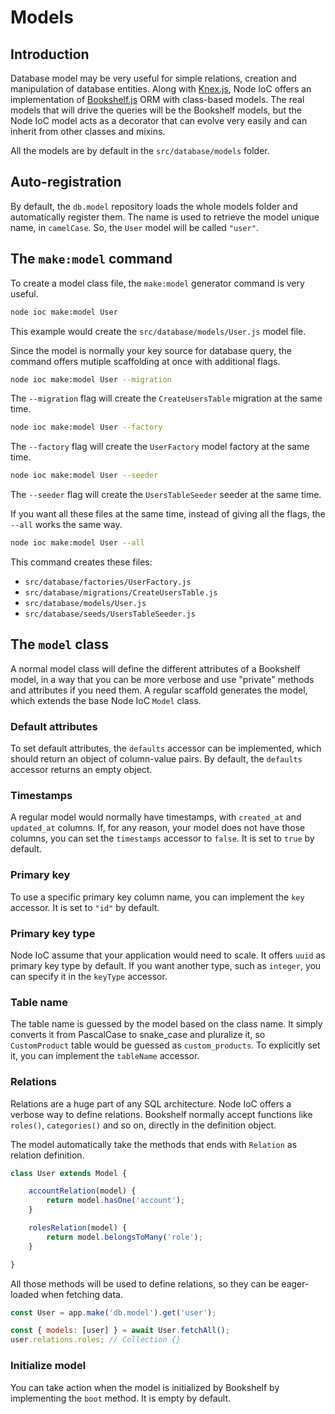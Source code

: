 # Models

## Introduction

Database model may be very useful for simple relations, creation and manipulation of database entities. Along with [Knex.js](http://knexjs.org), Node IoC offers an implementation of [Bookshelf.js](https://bookshelfjs.org) ORM with class-based models.
The real models that will drive the queries will be the Bookshelf models, but the Node IoC model acts as a decorator that can evolve very easily and can inherit from other classes and mixins.

All the models are by default in the `src/database/models` folder.



## Auto-registration

By default, the `db.model` repository loads the whole models folder and automatically register them. The name is used to retrieve the model unique name, in `camelCase`. So, the `User` model will be called `"user"`.



## The `make:model` command

To create a model class file, the `make:model` generator command is very useful.

```bash
node ioc make:model User
```

This example would create the `src/database/models/User.js` model file.

Since the model is normally your key source for database query, the command offers mutiple scaffolding at once with additional flags.

```bash
node ioc make:model User --migration
```

The `--migration` flag will create the `CreateUsersTable` migration at the same time.

```bash
node ioc make:model User --factory
```

The `--factory` flag will create the `UserFactory` model factory at the same time.

```bash
node ioc make:model User --seeder
```

The `--seeder` flag will create the `UsersTableSeeder` seeder at the same time.

If you want all these files at the same time, instead of giving all the flags, the `--all` works the same way.

```bash
node ioc make:model User --all
```

This command creates these files:

 - `src/database/factories/UserFactory.js`
 - `src/database/migrations/CreateUsersTable.js`
 - `src/database/models/User.js`
 - `src/database/seeds/UsersTableSeeder.js`



## The `model` class

A normal model class will define the different attributes of a Bookshelf model, in a way that you can be more verbose and use "private" methods and attributes if you need them.
A regular scaffold generates the model, which extends the base Node IoC `Model` class.



### Default attributes

To set default attributes, the `defaults` accessor can be implemented, which should return an object of column-value pairs. By default, the `defaults` accessor returns an empty object.



### Timestamps

A regular model would normally have timestamps, with `created_at` and `updated_at` columns. If, for any reason, your model does not have those columns, you can set the `timestamps` accessor to `false`. It is set to `true` by default.



### Primary key

To use a specific primary key column name, you can implement the `key` accessor. It is set to `"id"` by default.



### Primary key type

Node IoC assume that your application would need to scale. It offers `uuid` as primary key type by default. If you want another type, such as `integer`, you can specify it in the `keyType` accessor.



### Table name

The table name is guessed by the model based on the class name. It simply converts it from PascalCase to snake_case and pluralize it, so `CustomProduct` table would be guessed as `custom_products`. To explicitly set it, you can implement the `tableName` accessor.



### Relations

Relations are a huge part of any SQL architecture. Node IoC offers a verbose way to define relations. Bookshelf normally accept functions like `roles()`, `categories()` and so on, directly in the definition object.

The model automatically take the methods that ends with `Relation` as relation definition.


```javascript
class User extends Model {

    accountRelation(model) {
        return model.hasOne('account');
    }

    rolesRelation(model) {
        return model.belongsToMany('role');
    }

}
```

All those methods will be used to define relations, so they can be eager-loaded when fetching data.

```javascript
const User = app.make('db.model').get('user');

const { models: [user] } = await User.fetchAll();
user.relations.roles; // Collection {}
```


### Initialize model

You can take action when the model is initialized by Bookshelf by implementing the `boot` method. It is empty by default.
